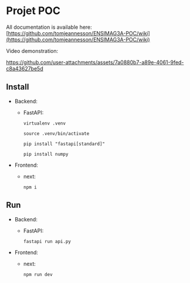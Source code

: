 # Projet POC

All documentation is available here: [https://github.com/tomjeannesson/ENSIMAG3A-POC/wiki](https://github.com/tomjeannesson/ENSIMAG3A-POC/wiki)

Video demonstration:

https://github.com/user-attachments/assets/7a0880b7-a89e-4061-9fed-c8a43627be5d


## Install

- Backend:
  - FastAPI:

    `virtualenv .venv`

    `source .venv/bin/activate`

    `pip install "fastapi[standard]"`

    `pip install numpy`

- Frontend:
  - next:
  
    `npm i`

## Run

- Backend:
  - FastAPI:

    `fastapi run api.py`

- Frontend:
  - next:
  
    `npm run dev`
